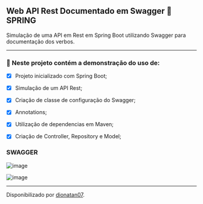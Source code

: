 <h2>
Web API Rest Documentado em Swagger &#128172; SPRING
</h2>

<p>Simulação de uma API em Rest em Spring Boot utilizando Swagger para documentação dos verbos.

<hr>

<h3>
🛑 Neste projeto contém a demonstração do uso de:
</h3>

- [x] Projeto inicializado com Spring Boot;
- [x] Simulação de um API Rest;
- [x] Criação de classe de configuração do Swagger;
- [x] Annotations;
- [x] Utilização de dependencias em Maven;
- [x] Criação de Controller, Repository e Model;


### SWAGGER

![image](https://user-images.githubusercontent.com/103437425/201757259-5e2f2f8f-b2b5-49c3-99eb-8dc9def72b4a.png)

![image](https://user-images.githubusercontent.com/103437425/201757517-dd0f454d-d1c1-488f-9758-4f4377f5f50c.png)

--------------

Disponibilizado por [dionatan07](https://www.linkedin.com/in/dionatandeandrade/ "LinkedIn").
